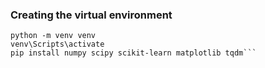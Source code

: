 ### Creating the virtual environment

```
python -m venv venv
venv\Scripts\activate
pip install numpy scipy scikit-learn matplotlib tqdm```
 
